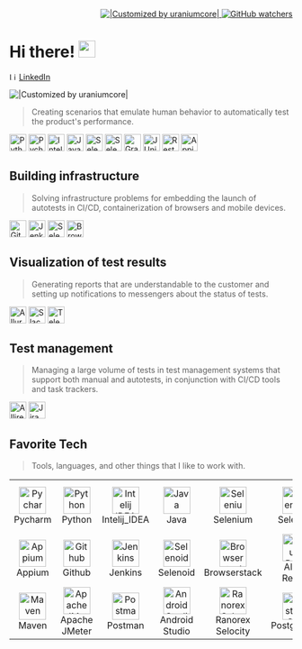 <p align="right">
<a href="https://visitor-badge-reloaded.herokuapp.com/badge?page_id=uraniumcore.uraniumcore238&color=55acb7&style=flat&logo=Github&text=Hello_Visitors!">
  <img title="|Customized by uraniumcore|" src="https://visitor-badge-reloaded.herokuapp.com/badge?page_id=uraniumcore.uraniumcore238&color=55acb7&style=flat&logo=Github&text=visitors"/>
  <img title="|Customized by uraniumcore|" alt="GitHub watchers" src="https://img.shields.io/github/watchers/uraniumcore238/uraniumcore238?color=55acb7&logo=github">
</a>
</p>

# Hi there! <img src="avatars/wave.gif" width="30px">
<img src="avatars/LinkedIn.svg" alt="LinkedIn" width="13">  [LinkedIn](http://linkedin.com/in/sergei-tolmachev) 

[comment]: <> (## Autotests development)
<p align="left">    
    <img title="|Customized by uraniumcore|" src="https://readme-typing-svg.herokuapp.com?color=000000&font=Arial&size=20&center=false&vCenter=false&lines=Autotests+development">
</p>

> Creating scenarios that emulate human behavior to automatically test the product's performance.

<img src="avatars/Python.svg" alt="Python" width="30">  <img src="avatars/Pycharm.svg" alt="Pycharm" width="30">  <img src="avatars/Intelij_IDEA.svg" alt="IntelliJ IDEA" width="30">  <img src="avatars/Java.svg" alt="Java" width="30">  <img src="avatars/Selenium.svg" alt="Selenium" width="30">  <img src="avatars/Selenide.svg" alt="Selenide" width="30">  <img src="avatars/Gradle.svg" alt="Gradle" width="30">  <img src="avatars/JUnit5.svg" alt="JUnit5" width="30">  <img src="avatars/Rest-Assured.svg" alt="Rest-Assured" width="30">  <img src="avatars/Appium.svg" alt="Appium" width="30"> 

## Building infrastructure

> Solving infrastructure problems for embedding the launch of autotests in CI/CD, containerization of browsers and mobile devices.

<img src="avatars/Github.svg" alt="Github" width="30">  <img src="avatars/Jenkins.svg" alt="Jenkins" width="30">  <img src="avatars/Selenoid.svg" alt="Selenoid" width="30">  <img src="avatars/Browserstack.svg" alt="Browserstack" width="30"> 

## Visualization of test results

> Generating reports that are understandable to the customer and setting up notifications to messengers about the status of tests.

<img src="avatars/Allure_Report.svg" alt="Allure_report" width="30">  <img src="avatars/Slack.svg" alt="Slack" width="30">  <img src="avatars/Telegram.svg" alt="Telegram" width="30"> 

## Test management

> Managing a large volume of tests in test management systems that support both manual and autotests, in conjunction with CI/CD tools and task trackers.

<img src="avatars/Allure_EE.svg" alt="Allire_EE" width="30">  <img src="avatars/Jira.svg" alt="Jira" width="30"> 





<h2 align="left" id="uraniumcore238">Favorite Tech</h2>

> Tools, languages, and other things that I like to work with.

<table>
  <tr>
    <td align="center" width="96">
      <a href="#uraniumcore238">
        <img src="./avatars/Pycharm.svg" width="48" height="48" alt="Pycharm" />
      </a>
      <br>Pycharm
    </td>
    <td align="center" width="96">
      <a href="#uraniumcore238">
        <img src="./avatars/Python.svg" width="48" height="48" alt="Python" />
      </a>
      <br>Python
    </td>
    <td align="center" width="96">
      <a href="#uraniumcore238">
        <img src="./avatars/Intelij_IDEA.svg" width="48" height="48" alt="Intelij IDEA" />
      </a>
      <br>Intelij_IDEA
    </td>
    <td align="center" width="96">
      <a href="#uraniumcore238">
        <img src="./avatars/Java.svg" width="48" height="48" alt="Java" />
      </a>
      <br>Java
    </td>
    <td align="center" width="96">
      <a href="#uraniumcore238">
        <img src="./avatars/Selenium.svg" width="48" height="48" alt="Selenium" />
      </a>
      <br>Selenium
    </td>
    <td align="center" width="96">
      <a href="#uraniumcore238">
        <img src="./avatars/Selenide.svg" width="48" height="48" alt="Selenide" />
      </a>
      <br>Selenide
    </td>
    <td align="center" width="96">
      <a href="#uraniumcore238" >
        <img src="./avatars/Gradle.svg" width="48" height="48" alt="Gradle" />
      </a>
      <br>Gradle
    </td>
    <td align="center" width="96">
      <a href="#uraniumcore238">
        <img src="./avatars/JUnit5.svg" width="48" height="48" alt="JUnit5" />
      </a>
      <br>JUnit5
    </td>
    <td align="center" width="96">
      <a href="#uraniumcore238">
        <img src="./avatars/Rest-Assured.svg" width="48" height="48" alt="Rest-Assured" />
      </a>
      <br>Rest-Assured
    </td>
  </tr>
  <tr>
    <td align="center" width="96"> 
      <a href="#uraniumcore238" >
        <img src="./avatars/Appium.svg" width="48" height="48" alt="Appium" />
      </a>
      <br>Appium
    </td>
    <td align="center" width="96">
      <a href="#uraniumcore238" >
        <img src="avatars/Github.svg" width="48" height="48" alt="Github" />
      </a>
      <br>Github
    </td>
    <td align="center"  width="96">
      <a href="#uraniumcore238">
        <img src="./avatars/Jenkins.svg" width="48" height="48" alt="Jenkins" />
      </a>
      <br>Jenkins
    </td>
    <td align="center"  width="96">
      <a href="#uraniumcore238">
        <img src="./avatars/Selenoid.svg" width="48" height="48" alt="Selenoid" />
      </a>
      <br>Selenoid
    </td>
    <td align="center" width="96">
      <a href="#uraniumcore238">
        <img src="./avatars/Browserstack.svg" width="48" height="48" alt="Browserstack" />
      </a>
      <br>Browserstack
    </td>
    <td align="center"  width="96">
      <a href="#uraniumcore238">
        <img src="./avatars/Allure_Report.svg" width="48" height="48" alt="Allure ReportL" />
      </a>
      <br>Allure Report
    </td>
    <td align="center" width="96">
      <a href="#uraniumcore238" >
        <img src="./avatars/Slack.svg" width="48" height="48" alt="Slack" />
      </a>
      <br>Slack
    </td>
    <td align="center" width="96">
      <a href="#uraniumcore238" >
        <img src="./avatars/Telegram.svg" width="48" height="48" alt="Telegram" />
      </a>
      <br>Telegram
    </td>
    <td align="center" width="96">
      <a href="#uraniumcore238" >
        <img src="./avatars/Allure_EE.svg" width="48" height="48" alt="Allure TestOps" />
      </a>
      <br>Allure TestOps
    </td>
  </tr>
  <tr>
    <td align="center" width="96">
      <a href="#uraniumcore238" >
        <img src="./avatars/Maven.svg" width="48" height="48" alt="Maven" />
      </a>
      <br>Maven
    </td>
    <td align="center" width="96">
      <a href="#uraniumcore238" >
        <img src="./avatars/Jmeter.svg" width="48" height="48" alt="Apache JMeter" />
      </a>
      <br>Apache JMeter
    </td>
    <td align="center" width="96">
      <a href="#uraniumcore238" >
        <img src="./avatars/Postman.svg" width="48" height="48" alt="Postman" />
      </a>
      <br>Postman
    </td>
    <td align="center" width="96">
      <a href="#uraniumcore238" >
        <img src="./avatars/Android_studio.svg" width="48" height="48" alt="Android Studio" />
      </a>
      <br>Android Studio
    </td>
    <td align="center" width="96">
      <a href="#uraniumcore238" >
        <img src="./avatars/Ranorex_Selocity.svg" width="48" height="48" alt="Ranorex Selocity" />
      </a>
      <br>Ranorex Selocity
    </td>
    <td align="center" width="96">
      <a href="#uraniumcore238" >
        <img src="./avatars/Postgresql.svg" width="48" height="48" alt="PostgreSQL" />
      </a>
      <br>PostgreSQL
    </td>
    <td align="center" width="96">
      <a href="#uraniumcore238" >
<!--         <img src="./avatars/" width="48" height="48" alt="" /> -->
      </a>
      <br>
    </td>
    <td align="center" width="96">
      <a href="#uraniumcore238" >
<!--         <img src="./avatars/" width="48" height="48" alt="" /> -->
      </a>
      <br>
    </td>
    </td>
    <td align="center" width="96">
      <a href="#uraniumcore238" >
<!--         <img src="./avatars/" width="48" height="48" alt="" /> -->
      </a>
      <br>
    </td>
  </tr>
</table>





